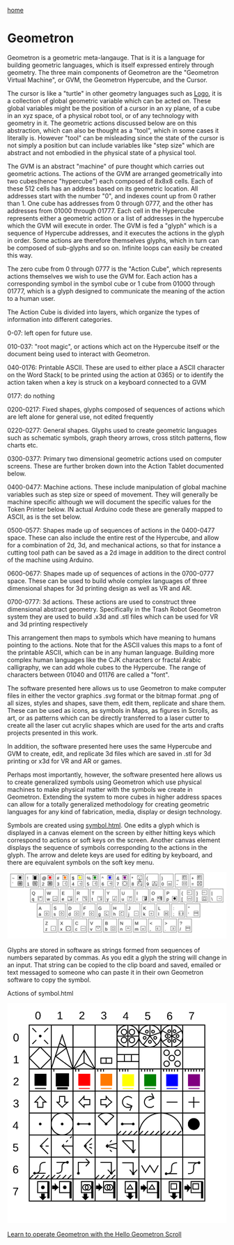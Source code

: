 [home](index.html)

# Geometron

Geometron is a geometric meta-langauge.  That is it is a language for building geometric languages, which is itself expressed entirely through geometry.  The three main components of Geometron are the "Geometron Virtual Machine", or GVM, the Geometron Hypercube, and the Cursor. 

The cursor is like a "turtle" in other geometry languages such as [Logo](https://en.wikipedia.org/wiki/Logo_(programming_language)), it is a collection of global geometric variable which can be acted on.  These global variables might be the position of a cursor in an xy plane, of a cube in an xyz space, of a physical robot tool, or of any technology with geometry in it.  The geometric actions discussed below are on this abstraction, which can also be thought as a "tool", which in some cases it literally is.  However "tool" can be misleading since the state of the cursor is not simply a position but can include variables like "step size" which are abstract and not embodied in the physical state of a physical tool. 

The GVM is an abstract "machine" of pure thought which carries out geometric actions.  The actions of the GVM are arranged geometrically into two cubes(hence "hypercube") each composed of 8x8x8 cells.  Each of these 512 cells has an address based on its geometric location.  All addresses start with the number "0", and indexes count up from 0 rather than 1.  One cube has addresses from 0 through 0777, and the other has addresses from 01000 through 01777. Each cell in the Hypercube represents either a geometric action or a list of addresses in the hypercube which the GVM will execute in order. The GVM is fed a "glyph" which is a sequence of Hypercube addresses, and it executes the actions in the glyph in order. Some actions are therefore themselves glyphs, which in turn can be composed of sub-glyphs and so on. Infinite loops can easily be created this way.

The zero cube from 0 through 0777 is the "Action Cube", which represents actions themselves we wish to use the GVM for.  Each action has a corresponding symbol in the symbol cube or 1 cube from 01000 through 01777, which is a glyph designed to communicate the meaning of the action to a human user.  

The Action Cube is divided into layers, which organize the types of information into different categories.  

0-07: left open for future use.
 
010-037: "root magic", or actions which act on the Hypercube itself or the document being used to interact with Geometron.

040-0176: Printable ASCII. These are used to either place a ASCII character on the Word Stack( to be printed using the action at 0365) or to identify the action taken when a key is struck on a keyboard connected to a GVM

0177: do nothing

0200-0217: Fixed shapes, glyphs composed of sequences of actions which are left alone for general use, not edited frequently

0220-0277: General shapes.  Glyphs used to create geometric languages such as schematic symbols, graph theory arrows, cross stitch patterns, flow charts etc.

0300-0377: Primary two dimensional geometric actions used on computer screens.  These are further broken down into the Action Tablet documented below.

0400-0477: Machine actions.  These include manipulation of global machine variables such as step size or speed of movement.  They will generally be machine specific although we will document the specific values for the Token Printer below.  IN actual Arduino code these are generally mapped to ASCII, as is the set below.

0500-0577: Shapes made up of sequences of actions in the 0400-0477 space.  These can also include the entire rest of the Hypercube, and allow for a combination of 2d, 3d, and mechanical actions, so that for instance a cutting tool path can be saved as a 2d image in addition to the direct control of the machine using Arduino.

0600-0677: Shapes made up of sequences of actions in the 0700-0777 space.  These can be used to build whole complex languages of three dimensional shapes for 3d printing design as well as VR and AR.

0700-0777: 3d actions. These actions are used to construct three dimensional abstract geometry.  Specifically in the Trash Robot Geometron system they are used to build .x3d and .stl files which can be used for VR and 3d printing respectively

This arrangement then maps to symbols which have meaning to humans pointing to the actions.  Note that for the ASCII values this maps to a font of the printable ASCII, which can be in any human language.  Building more complex human languages like the CJK characters or fractal Arabic calligraphy, we can add whole cubes to the Hypercube.  The range of characters between 01040 and 01176 are called a "font".

The software presented here allows us to use Geometron to make computer files in either the vector graphics .svg format or the bitmap format .png of all sizes, styles and shapes, save them, edit them, replicate and share them.  These can be used as icons, as symbols in Maps, as figures in Scrolls, as art, or as patterns which can be directly transferred to a laser cutter to create all the laser cut acrylic shapes which are used for the arts and crafts projects presented in this work.

In addition, the software presented here uses the same Hypercube and GVM to create, edit, and replicate 3d files which are saved in .stl for 3d printing or x3d for VR and AR or games.

Perhaps most importantly, however, the software presented here allows us to create generalized symbols using Geometron which use physical machines to make physical matter with the symbols we create in Geometron.  Extending the system to more cubes in higher address spaces can allow for a totally generalized methodology for creating geometric languages for any kind of fabrication, media, display or design technology.

Symbols are created using [symbol.html](symbol.html).  One edits a glyph which is displayed in a canvas element on the screen by either hitting keys which correspond to actions or soft keys on the screen.   Another canvas element displays the sequence of symbols corresponding to the actions in the glyph.  The arrow and delete keys are used for editing by keyboard, and there are equivalent symbols on the soft key menu. 

![](iconsymbols/keyboard.svg)

Glyphs are stored in software as strings formed from sequences of numbers separated by commas.  As you edit a glyph the string will change in an input.  That string can be copied to the clip board and saved, emailed or text messaged to someone who can paste it in their own Geometron software to copy the symbol. 


Actions of symbol.html

![](iconsymbols/actiontablet.svg)

[Learn to operate Geometron with the Hello Geometron Scroll](scrolls/hellogeometron)



